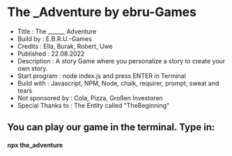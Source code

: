 # The _Adventure by ebru-Games
- Title             :   The ______ Adventure
- Build by          :   E.B.R.U.-Games
- Credits           :   Ella, Burak, Robert, Uwe
- Published         :   22.08.2022
- Description       :   A story Game where you
                        personalize a story
                        to create your own story.
- Start program     :   node index.js and press
                        ENTER in Terminal
- Build with        :   Javascript, NPM, Node,
                        chalk, requirer, prompt,
                        sweat and tears
- Not sponsored by  :   Cola, Pizza,
                        Großen Investoren
- Special Thanks to :   The Entity called
                        "TheBeginning"

## You can play our game in the terminal. Type in:

#### npx the_adventure